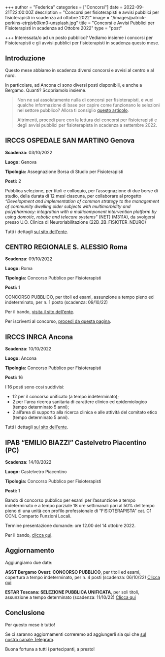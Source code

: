 +++
author = "Federica"
categories = ["Concorsi"]
date = 2022-09-21T22:00:00Z
description = "Concorsi per fisioterapisti e avvisi pubblici per fisioterapisti in scadenza ad ottobre 2022"
image = "/images/patrick-perkins-etrpjvb0km0-unsplash.jpg"
title = "Concorsi e Avvisi Pubblici per Fisioterapisti in scadenza ad Ottobre 2022"
type = "post"

+++
Interessata/o ad un posto pubblico? Vediamo insieme i concorsi per Fisioterapisti e gli avvisi pubblici per fisioterapisti in scadenza questo mese.

## Introduzione

Questo mese abbiamo in scadenza diversi concorsi e avvisi al centro e al nord.

In particolare, ad Ancona ci sono diversi posti disponibili, e anche a Bergamo. Quanti? Scopriamolo insieme.

> Non ne sai assolutamente nulla di concorsi per fisioterapisti, e vuoi qualche informazione di base per capire come funzionano le selezioni nel settore pubblico? Allora ti consiglio [questo articolo](https://fisioterapisti.org/lavorare-nel-pubblico-come-fisioterapisti-concetti-di-base/ "Lavorare nel pubblico come fisioterapista").
>
> Altrimenti, procedi pure con la lettura dei concorsi per fisioterapisti e degli avvisi pubblici per fisioterapista in scadenza a settembre 2022.

## IRCCS OSPEDALE SAN MARTINO Genova

**Scadenza:** 03/10/2022

**Luogo:** Genova

**Tipologia:** Assegnazione Borsa di Studio per Fisioterapisti

**Posti:** 2

Pubblica selezione, per titoli e colloquio, per l’assegnazione di due borse di studio, della durata di 12 mesi ciascuna, per collaborare al progetto _“Development and implementation of common strategy to the management of community dwelling older subjects with multimorbidity and polypharmacy: integration with a multicomponent intervention platform by using domotic, robotic and telecare systems"_ (NET) (M311A), da svolgersi presso U.O. Clinica di Neuroriabilitazione (22B_2B_FISIOTER_NEURO)

Tutti i dettagli [sul sito dell'ente](https://www.ospedalesanmartino.it/bandi-e-gare/borse-di-studio/publiccompetition/1458594-22b_2b_fisioter_neuro.html?view=publiccompetition&id=1458594:22b_2b_fisioter_neuro "Borse di Studio Fisioterapia Genova OSpedale San Martino").

## CENTRO REGIONALE S. ALESSIO Roma

**Scadenza:** 09/10/2022

**Luogo:** Roma

**Tipologia:** Concorso Pubblico per Fisioterapisti

**Posti:** 1

CONCORSO PUBBLICO, per titoli ed esami, assunzione a tempo pieno ed indeterminato, per n. 1 posto (scadenza: 09/10/22)

Per il bando, [visita il sito dell'ente](https://www.santalessio.org/?vw=ricercaDettaglio&testo=&idn=2241&tblId=BANDI_GARA "Bandi Gara Concorso Sant'Assio Roma").

Per iscriverti al concorso, [procedi da questa pagina](https://santalessio.intellitronika.com/ "Sant'Alessio Roma Concorsi").

## IRCCS INRCA Ancona

**Scadenza:** 10/10/2022

**Luogo:** Ancona

**Tipologia:** Concorso Pubblico per Fisioterapisti

**Posti:** 16

I 16 posti sono così suddivisi:

* 12 per il concorso unificato (a tempo indeterminato);
* 2 per l'area ricerca sanitaria di carattere clinico ed epidemiologico (tempo determinato 5 anni);
* 2 all’area di supporto alla ricerca clinica e alle attività del comitato etico (tempo determinato 5 anni).

Tutti i dettagli [sul sito dell'ente](https://www.inrca.it/INRCA/MODTRASP/ "IRCCS INRCA Ancona ").

## IPAB “EMILIO BIAZZI” Castelvetro Piacentino (PC)

**Scadenza:** 14/10/2022

**Luogo:** Castelvetro Piacentino

**Tipologia:** Concorso Pubblico per Fisioterapisti

**Posti:** 1

Bando di concorso pubblico per esami per l’assunzione a tempo indeterminato e a tempo parziale 18 ore settimanali pari al 50% del tempo pieno di una unità con profilo professionale di “FISIOTERAPISTA” cat. C1 CCNL Comparto Funzioni Locali.

Termine presentazione domande: ore 12.00 del 14 ottobre 2022.

Per il bando, [clicca qui](https://one69.robyone.net/1337?single=626E71556E335A384773413D "IPAB Emilio Biazzi Concorso Fisioterapista").

## Aggiornamento

Aggiungiamo due date:

**ASST Bergamo Ovest: CONCORSO PUBBLICO**, per titoli ed esami, copertura a tempo indeterminato, per n. 4 posti (scadenza: 06/10/22) [Clicca qui](https://www.asst-bgovest.it/457.asp)

**ESTAR Toscana: SELEZIONE PUBBLICA UNIFICATA**, per soli titoli, assunzione a tempo determinato (scadenza: 11/10/22) [Clicca qui](https://www.estar.toscana.it/index.php/72-2022-sel-collaboratore-professionale-sanitario-fisioterapista-cat-d-scadenza-ore-1200-del-11-10-2022/)

## Conclusione

Per questo mese è tutto!

Se ci saranno aggiornamenti correremo ad aggiungerli sia qui che [sul nostro canale Telegram](https://t.me/fisioterapisti_official "Fisioterapisti | Telegram").

Buona fortuna a tutti i partecipanti, a presto!